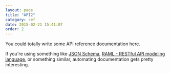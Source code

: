 ```yaml
---
layout: page
title: "API2"
category: ref
date: 2015-02-21 15:41:07
order: 2
---
```


You could totally write some API reference documentation here.

If you're using something like [JSON Schema](http://json-schema.org/), [RAML - RESTful API modeling language](http://raml.org/), or something similar, automating documentation gets pretty interesting.

